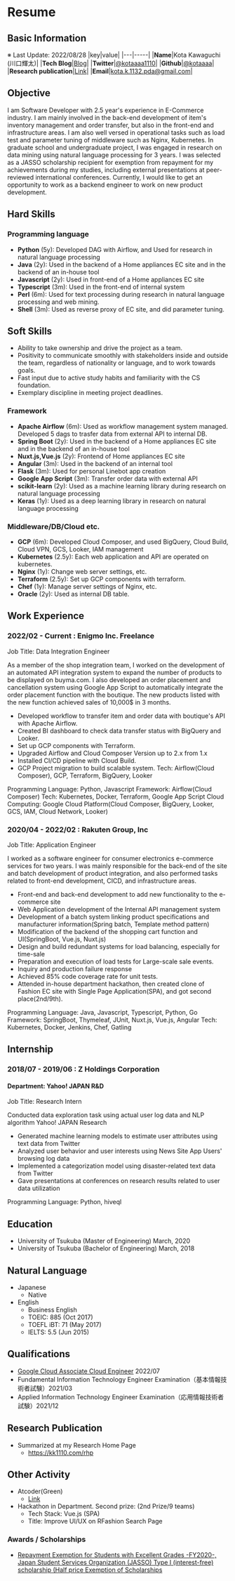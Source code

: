 # **Resume**

## **Basic Information**

※ Last Update: 2022/08/28
|key|value|
|---|-----|
|**Name**|Kota Kawaguchi (川口輝太)|
|**Tech Blog**|[Blog](https://kotaaaa1110blogs.gatsbyjs.io/)|
|**Twitter**|[@kotaaaa1110](https://twitter.com/kotaaaa1110)|
|**Github**|[@kotaaaa](https://github.com/kotaaaa)|
|**Research publication**|[Link](https://kk1110.com/rhp)|
|**Email**|kota.k.1132.pda@gmail.com|

## **Objective**

I am Software Developer with 2.5 year's experience in E-Commerce industry.
I am mainly involved in the back-end development of item's inventory management and order transfer, but also in the front-end and infrastructure areas. I am also well versed in operational tasks such as load test and parameter tuning of middleware such as Nginx, Kubernetes. In graduate school and undergraduate project, I was engaged in research on data mining using natural language processing for 3 years. I was selected as a JASSO scholarship recipient for exemption from repayment for my achievements during my studies, including external presentations at peer-reviewed international conferences. Currently, I would like to get an opportunity to work as a backend engineer to work on new product development.

## **Hard Skills**

### Programming language

- **Python** (5y): Developed DAG with Airflow, and Used for research in natural language processing
- **Java** (2y): Used in the backend of a Home appliances EC site and in the backend of an in-house tool
- **Javascript** (2y): Used in front-end of a Home appliances EC site
- **Typescript** (3m): Used in the front-end of internal system
- **Perl** (6m): Used for text processing during research in natural language processing and web mining.
- **Shell** (3m): Used as reverse proxy of EC site, and did parameter tuning.

## **Soft Skills**

- Ability to take ownership and drive the project as a team.
- Positivity to communicate smoothly with stakeholders inside and outside the team, regardless of nationality or language, and to work towards goals.
- Fast input due to active study habits and familiarity with the CS foundation.
- Exemplary discipline in meeting project deadlines.

### Framework

- **Apache Airflow** (6m): Used as workflow management system managed. Developed 5 dags to trasfer data from external API to internal DB.
- **Spring Boot** (2y): Used in the backend of a Home appliances EC site and in the backend of an in-house tool
- **Nuxt.js,Vue.js** (2y): Frontend of Home appliances EC site
- **Angular** (3m): Used in the backend of an internal tool
- **Flask** (3m): Used for personal Linebot app creation
- **Google App Script** (3m): Transfer order data with external API
- **scikit-learn** (2y): Used as a machine learning library during research on natural language processing
- **Keras** (1y): Used as a deep learning library in research on natural language processing

### Middleware/DB/Cloud etc.

- **GCP** (6m): Developed Cloud Composer, and used BigQuery, Cloud Build, Cloud VPN, GCS, Looker, IAM management
- **Kubernetes** (2.5y): Each web application and API are operated on kubernetes.
- **Nginx** (1y): Change web server settings, etc.
- **Terraform** (2.5y): Set up GCP components with terraform.
- **Chef** (1y): Manage server settings of Nginx, etc.
- **Oracle** (2y): Used as internal DB table.

## **Work Experience**

### 2022/02 - Current : Enigmo Inc. Freelance

Job Title: Data Integration Engineer

As a member of the shop integration team, I worked on the development of an automated API integration system to expand the number of products to be displayed on buyma.com.
I also developed an order placement and cancellation system using Google App Script to automatically integrate the order placement function with the boutique.
The new products listed with the new function achieved sales of 10,000$ in 3 months.

- Developed workflow to transfer item and order data with boutique's API with Apache Airflow.
- Created BI dashboard to check data transfer status with BigQuery and Looker.
- Set up GCP components with Terraform.
- Upgraded Airflow and Cloud Composer Version up to 2.x from 1.x
- Installed CI/CD pipeline with Cloud Build.
- GCP Project migration to build scalable system.
  Tech: Airflow(Cloud Composer), GCP, Terraform, BigQuery, Looker

Programming Language: Python, Javascript
Framework: Airflow(Cloud Composer)
Tech: Kubernetes, Docker, Terraform, Google App Script
Cloud Computing: Google Cloud Platform(Cloud Composer, BigQuery, Looker, GCS, IAM, Cloud Network, Looker)

### 2020/04 - 2022/02 : **Rakuten Group, Inc**

Job Title: Application Engineer

I worked as a software engineer for consumer electronics e-commerce services for two years. I was mainly responsible for the back-end of the site and batch development of product integration, and also performed tasks related to front-end development, CICD, and infrastructure areas.

- Front-end and back-end development to add new functionality to the e-commerce site
- Web Application development of the Internal API management system
- Development of a batch system linking product specifications and manufacturer information(Spring batch, Template method pattern)
- Modification of the backend of the shopping cart function and UI(SpringBoot, Vue.js, Nuxt.js)
- Design and build redundant systems for load balancing, especially for time-sale
- Preparation and execution of load tests for Large-scale sale events.
- Inquiry and production failure response
- Achieved 85% code coverage rate for unit tests.
- Attended in-house department hackathon, then created clone of Fashion EC site with Single Page Application(SPA), and got second place(2nd/9th).

Programming Language: Java, Javascript, Typescript, Python, Go
Framework: SpringBoot, Thymeleaf, JUnit, Nuxt.js, Vue.js, Angular
Tech: Kubernetes, Docker, Jenkins, Chef, Gatling

## **Internship**

### 2018/07 - 2019/06 : Z Holdings Corporation

#### Department: **Yahoo! JAPAN R&D**

Job Title: Research Intern

Conducted data exploration task using actual user log data and NLP algorithm Yahoo! JAPAN Research

- Generated machine learning models to estimate user attributes using text data from Twitter
- Analyzed user behavior and user interests using News Site App Users' browsing log data
- Implemented a categorization model using disaster-related text data from Twitter
- Gave presentations at conferences on research results related to user data utilization

Programming Language: Python, hiveql

## **Education**

- University of Tsukuba (Master of Engineering) March, 2020
- University of Tsukuba (Bachelor of Engineering) March, 2018

## Natural Language

- Japanese
  - Native
- English
  - Business English
  - TOEIC: 885 (Oct 2017)
  - TOEFL iBT: 71 (May 2017)
  - IELTS: 5.5 (Jun 2015)

## Qualifications

- [Google Cloud Associate Cloud Engineer](https://www.credential.net/f0e91b5b-37a6-4257-b6cb-d983a8458e65?key=4bdeaa38e98b672109444214a4665b1a3d32836eceaefe2c1eb0969d8129a188) 2022/07
- Fundamental Information Technology Engineer Examination（基本情報技術者試験）2021/03
- Applied Information Technology Engineer Examination（応用情報技術者試験）2021/12

## Research Publication

- Summarized at my Research Home Page
  - https://kk1110.com/rhp

## Other Activity

- Atcoder(Green)
  - [Link](https://atcoder.jp/users/kotakota1110)
- Hackathon in Department. Second prize: (2nd Prize/9 teams)
  - Tech Stack: Vue.js (SPA)
  - Title: Improve UI/UX on RFashion Search Page

### Awards / Scholarships

- [Repayment Exemption for Students with Excellent Grades -FY2020-, Japan Student Services Organization (JASSO) Type I (interest-free) scholarship (Half price Exemption of Scholarships](https://www.jasso.go.jp/shogakukin/taiyochu/gyosekimenjyo/index.html)
